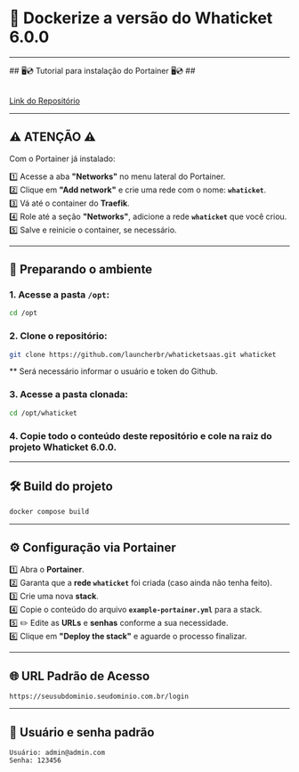
# 🚀 Dockerize a versão do **Whaticket 6.0.0**

<hr>
## 🖥️💿 Tutorial para instalação do Portainer 🖥️💿 ## <br>
  
 <br>[Link do Repositório](https://github.com/ramontrndd/portainer)

---

## ⚠️ **ATENÇÃO** ⚠️

Com o Portainer já instalado:

1️⃣ Acesse a aba **"Networks"** no menu lateral do Portainer.  
2️⃣ Clique em **"Add network"** e crie uma rede com o nome: **`whaticket`**.  
3️⃣ Vá até o container do **Traefik**.  
4️⃣ Role até a seção **"Networks"**, adicione a rede **`whaticket`** que você criou.  
5️⃣ Salve e reinicie o container, se necessário.  

---

## 📁 Preparando o ambiente

### 1. Acesse a pasta `/opt`:
```bash
cd /opt
```

### 2. Clone o repositório:
```bash
git clone https://github.com/launcherbr/whaticketsaas.git whaticket
```
** Será necessário informar o usuário e token do Github.

### 3. Acesse a pasta clonada:
```bash
cd /opt/whaticket
```

### 4. Copie todo o conteúdo deste repositório e **cole na raiz do projeto Whaticket 6.0.0**.

---

## 🛠️ Build do projeto

```bash
docker compose build
```

---

## ⚙️ Configuração via Portainer

1️⃣ Abra o **Portainer**.  
2️⃣ Garanta que a **rede `whaticket`** foi criada (caso ainda não tenha feito).  
3️⃣ Crie uma nova **stack**.  
4️⃣ Copie o conteúdo do arquivo **`example-portainer.yml`** para a stack.  
5️⃣ ✏️ Edite as **URLs** e **senhas** conforme a sua necessidade.  
6️⃣ Clique em **"Deploy the stack"** e aguarde o processo finalizar.

---

## 🌐 URL Padrão de Acesso

```
https://seusubdominio.seudominio.com.br/login
```

---

## 🔐 Usuário e senha padrão

```
Usuário: admin@admin.com
Senha: 123456
```
